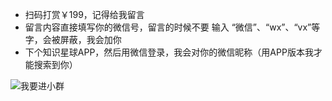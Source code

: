 - 扫码打赏￥199，记得给我留言
- 留言内容直接填写你的微信号，留言的时候不要 输入 “微信”、“wx”、“vx”等字，会被屏蔽，我会加你
- 下个知识星球APP，然后用微信登录，我会对你的微信昵称（用APP版本我才能搜索到你）

![我要进小群](https://github.com/ssrpanel/ssrpanel/blob/master/public/assets/images/donate.jpg?raw=true)


